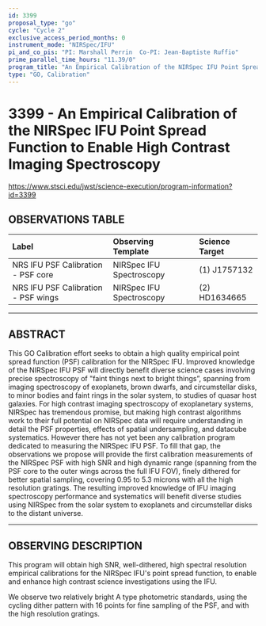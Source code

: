 ```yaml
---
id: 3399
proposal_type: "go"
cycle: "Cycle 2"
exclusive_access_period_months: 0
instrument_mode: "NIRSpec/IFU"
pi_and_co_pis: "PI: Marshall Perrin  Co-PI: Jean-Baptiste Ruffio"
prime_parallel_time_hours: "11.39/0"
program_title: "An Empirical Calibration of the NIRSpec IFU Point Spread Function to Enable High Contrast Imaging Spectroscopy"
type: "GO, Calibration"
---
```

# 3399 - An Empirical Calibration of the NIRSpec IFU Point Spread Function to Enable High Contrast Imaging Spectroscopy
https://www.stsci.edu/jwst/science-execution/program-information?id=3399
## OBSERVATIONS TABLE
| Label                                       | Observing Template          | Science Target |
| :------------------------------------------ | :-------------------------- | :------------- |
| NRS IFU PSF Calibration - PSF core          | NIRSpec IFU Spectroscopy    | (1) J1757132   |
| NRS IFU PSF Calibration - PSF wings         | NIRSpec IFU Spectroscopy    | (2) HD1634665  |

---

## ABSTRACT

This GO Calibration effort seeks to obtain a high quality empirical point spread function (PSF) calibration for the NIRSpec IFU. Improved knowledge of the NIRSpec IFU PSF will directly benefit diverse science cases involving precise spectroscopy of "faint things next to bright things”, spanning from imaging spectroscopy of exoplanets, brown dwarfs, and circumstellar disks, to minor bodies and faint rings in the solar system, to studies of quasar host galaxies. For high contrast imaging spectroscopy of exoplanetary systems, NIRSpec has tremendous promise, but making high contrast algorithms work to their full potential on NIRSpec data will require understanding in detail the PSF properties, effects of spatial undersampling, and datacube systematics. However there has not yet been any calibration program dedicated to measuring the NIRSpec IFU PSF. To fill that gap, the observations we propose will provide the first calibration measurements of the NIRSpec PSF with high SNR and high dynamic range (spanning from the PSF core to the outer wings across the full IFU FOV), finely dithered for better spatial sampling, covering 0.95 to 5.3 microns with all the high resolution gratings. The resulting improved knowledge of IFU imaging spectroscopy performance and systematics will benefit diverse studies using NIRSpec from the solar system to exoplanets and circumstellar disks to the distant universe.

---

## OBSERVING DESCRIPTION

This program will obtain high SNR, well-dithered, high spectral resolution empirical calibrations for the NIRSpec IFU's point spread function, to enable and enhance high contrast science investigations using the IFU.

We observe two relatively bright A type photometric standards, using the cycling dither pattern with 16 points for fine sampling of the PSF, and with the high resolution gratings.